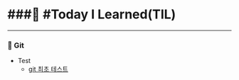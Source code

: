 
# ###🐥 #Today I Learned(TIL)
- - -
### 🤲 Git<br>
- Test
  - [git 최초 테스트](https://github.com/Woogie924/TIL/blob/master/Git/git%EC%82%AC%EC%9A%A9%EB%B2%95.md)
  <br>
 
